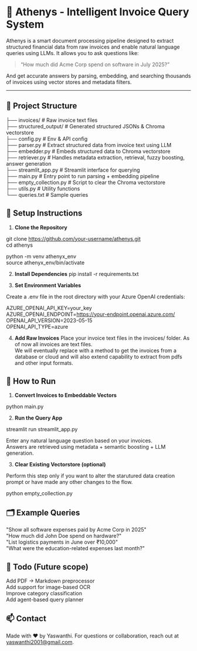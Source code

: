 # 🧾 Athenys - Intelligent Invoice Query System

Athenys is a smart document processing pipeline designed to extract structured financial data from raw invoices and enable natural language queries using LLMs. It allows you to ask questions like:

> “How much did Acme Corp spend on software in July 2025?”

And get accurate answers by parsing, embedding, and searching thousands of invoices using vector stores and metadata filters.

---

## 📁 Project Structure

├── invoices/ # Raw invoice text files  
├── structured_output/ # Generated structured JSONs & Chroma vectorstore  
├── config.py # Env & API config  
├── parser.py # Extract structured data from invoice text using LLM  
├── embedder.py # Embeds structured data to Chroma vectorstore  
├── retriever.py # Handles metadata extraction, retrieval, fuzzy boosting, answer generation  
├── streamlit_app.py # Streamlit interface for querying  
├── main.py # Entry point to run parsing + embedding pipeline  
├── empty_collection.py # Script to clear the Chroma vectorstore  
├── utils.py # Utility functions  
└── queries.txt # Sample queries  

## 🚀 Setup Instructions

1. **Clone the Repository**

git clone https://github.com/your-username/athenys.git  
cd athenys

python -m venv athenyx_env  
source athenyx_env/bin/activate


2. **Install Dependencies**
pip install -r requirements.txt

3. **Set Environment Variables**

Create a .env file in the root directory with your Azure OpenAI credentials:

AZURE_OPENAI_API_KEY=your_key  
AZURE_OPENAI_ENDPOINT=https://your-endpoint.openai.azure.com/  
OPENAI_API_VERSION=2023-05-15  
OPENAI_API_TYPE=azure  

4. **Add Raw Invoices**
Place your invoice text files in the invoices/ folder. As of now all invoices are text files.  
We will eventually replace with a method to get the invoices from a database or cloud and will also extend capability to extract from pdfs and other input formats.

## 🧪 How to Run

1. **Convert Invoices to Embeddable Vectors**

python main.py


2. **Run the Query App**

streamlit run streamlit_app.py  
  
Enter any natural language question based on your invoices.  
Answers are retrieved using metadata + semantic boosting + LLM generation.  

3. **Clear Existing Vectorstore (optional)**

Perform this step only if you want to alter the starutured data creation prompt or have made any other changes to the flow. 

python empty_collection.py

## 🗂️ Example Queries
"Show all software expenses paid by Acme Corp in 2025"  
"How much did John Doe spend on hardware?"  
"List logistics payments in June over ₹10,000"  
"What were the education-related expenses last month?"  

## 📌 Todo (Future scope)
 Add PDF → Markdown preprocessor  
 Add support for image-based OCR  
 Improve category classification  
 Add agent-based query planner  

## 📫 Contact
Made with ❤️ by Yaswanthi. For questions or collaboration, reach out at yaswanthi2001@gmail.com.

